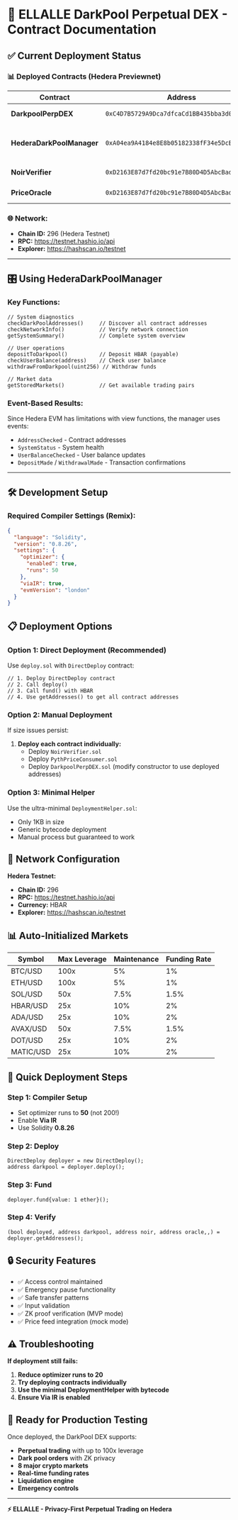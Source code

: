 # 🚀 ELLALLE DarkPool Perpetual DEX - Contract Documentation

## ✅ **Current Deployment Status**

### **📊 Deployed Contracts (Hedera Previewnet)**

| Contract | Address | Purpose |
|----------|---------|---------|
| **DarkpoolPerpDEX** | `0xC4D7B5729A9Dca7dfcaCd1BB435bba3d0B559617` | Main trading contract |
| **HederaDarkPoolManager** | `0xA04ea9A4184e8E8b05182338fF34e5DcB9b743e0` | Event-based management interface |
| **NoirVerifier** | `0xD2163E87d7fd20bc91e7B80D4D5AbcBad4Eb0888` | ZK proof verification |
| **PriceOracle** | `0xD2163E87d7fd20bc91e7B80D4D5AbcBad4Eb0888` | Price oracle integration |

### **🌐 Network:**
- **Chain ID:** 296 (Hedera Testnet)
- **RPC:** https://testnet.hashio.io/api
- **Explorer:** https://hashscan.io/testnet

---

## 🎛️ **Using HederaDarkPoolManager**

### **Key Functions:**
```solidity
// System diagnostics
checkDarkPoolAddresses()     // Discover all contract addresses
checkNetworkInfo()           // Verify network connection
getSystemSummary()           // Complete system overview

// User operations  
depositToDarkpool()          // Deposit HBAR (payable)
checkUserBalance(address)    // Check user balance
withdrawFromDarkpool(uint256) // Withdraw funds

// Market data
getStoredMarkets()           // Get available trading pairs
```

### **Event-Based Results:**
Since Hedera EVM has limitations with view functions, the manager uses events:
- `AddressChecked` - Contract addresses
- `SystemStatus` - System health
- `UserBalanceChecked` - User balance updates
- `DepositMade` / `WithdrawalMade` - Transaction confirmations

---

## 🛠️ **Development Setup**

### **Required Compiler Settings (Remix):**
```json
{
  "language": "Solidity", 
  "version": "0.8.26",
  "settings": {
    "optimizer": {
      "enabled": true,
      "runs": 50
    },
    "viaIR": true,
    "evmVersion": "london"
  }
}
```

## 📋 **Deployment Options**

### **Option 1: Direct Deployment (Recommended)**
Use `deploy.sol` with `DirectDeploy` contract:

```solidity
// 1. Deploy DirectDeploy contract
// 2. Call deploy()
// 3. Call fund() with HBAR
// 4. Use getAddresses() to get all contract addresses
```

### **Option 2: Manual Deployment**
If size issues persist:

1. **Deploy each contract individually:**
   - Deploy `NoirVerifier.sol`
   - Deploy `PythPriceConsumer.sol`  
   - Deploy `DarkpoolPerpDEX.sol` (modify constructor to use deployed addresses)

### **Option 3: Minimal Helper**
Use the ultra-minimal `DeploymentHelper.sol`:
- Only 1KB in size
- Generic bytecode deployment
- Manual process but guaranteed to work

## 🔧 **Network Configuration**

**Hedera Testnet:**
- **Chain ID:** 296
- **RPC:** https://testnet.hashio.io/api
- **Currency:** HBAR
- **Explorer:** https://hashscan.io/testnet

## 📊 **Auto-Initialized Markets**

| Symbol   | Max Leverage | Maintenance | Funding Rate |
|----------|-------------|-------------|--------------|
| BTC/USD  | 100x        | 5%          | 1%           |
| ETH/USD  | 100x        | 5%          | 1%           |
| SOL/USD  | 50x         | 7.5%        | 1.5%         |
| HBAR/USD | 25x         | 10%         | 2%           |
| ADA/USD  | 25x         | 10%         | 2%           |
| AVAX/USD | 50x         | 7.5%        | 1.5%         |
| DOT/USD  | 25x         | 10%         | 2%           |
| MATIC/USD| 25x         | 10%         | 2%           |

## 🎯 **Quick Deployment Steps**

### **Step 1: Compiler Setup**
- Set optimizer runs to **50** (not 200!)
- Enable **Via IR**
- Use Solidity **0.8.26**

### **Step 2: Deploy**
```solidity
DirectDeploy deployer = new DirectDeploy();
address darkpool = deployer.deploy();
```

### **Step 3: Fund**
```solidity
deployer.fund{value: 1 ether}();
```

### **Step 4: Verify**
```solidity
(bool deployed, address darkpool, address noir, address oracle,,) = deployer.getAddresses();
```

## 🔒 **Security Features**

- ✅ Access control maintained
- ✅ Emergency pause functionality
- ✅ Safe transfer patterns
- ✅ Input validation
- ✅ ZK proof verification (MVP mode)
- ✅ Price feed integration (mock mode)

## ⚠️ **Troubleshooting**

**If deployment still fails:**
1. **Reduce optimizer runs to 20**
2. **Try deploying contracts individually**
3. **Use the minimal DeploymentHelper with bytecode**
4. **Ensure Via IR is enabled**

## 🎉 **Ready for Production Testing**

Once deployed, the DarkPool DEX supports:
- **Perpetual trading** with up to 100x leverage
- **Dark pool orders** with ZK privacy
- **8 major crypto markets**
- **Real-time funding rates**
- **Liquidation engine**
- **Emergency controls**

---

**⚡ ELLALLE - Privacy-First Perpetual Trading on Hedera**
